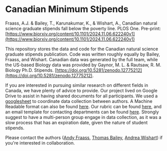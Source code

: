 # Canadian Minimum Stipends
Fraass, A.J. & Bailey, T., Karunakumar, K., & Wishart, A., Canadian natural science graduate stipends fall below the poverty line. PLOS One. Pre-print: [https://www.biorxiv.org/content/10.1101/2024.11.06.622240v1](https://www.biorxiv.org/content/10.1101/2024.11.06.622240v1)

 This repository stores the data and code for the Canadian natural science graduate stipends publication. Code was written roughly equally by Bailey, Fraass, and Wishart. Canadian data was generated by the full team, while the US-based Biology data was provided by Gaynor, M. L. & Rautsaw, R. M. Biology Ph.D. Stipends. [https://doi.org/10.5281/zenodo.12775212](https://doi.org/10.5281/zenodo.12775212). 


If you are interested in pursuing similar research on different fields in Canada, we have plenty of advice to provide. Our project lived on Google Drive to assist in having shared documents for all participants. We used a [googlesheet](https://docs.google.com/spreadsheets/d/1STusmXjLqOZeInesHmFcUbIf_eWV9eDwFvfxobQ5LlE/edit?usp=sharing) to coordinate data collection between authors. A Machine Readable format can also be found [here](https://docs.google.com/spreadsheets/d/1STusmXjLqOZeInesHmFcUbIf_eWV9eDwFvfxobQ5LlE/edit?usp=sharing). Our rubric can be found [here](https://docs.google.com/document/d/1GlK1olr5zNVpIMH_334DLFPaz7zSncTUPMPmBRTzooA/edit?usp=sharing), and an email template for contacting departments can be found [here](https://docs.google.com/document/d/1xYrSrzgqeeNstAr_lJTT07-BGxKk4RpENx0IR-wo0uw/edit?usp=sharing). Strongly suggest to have a multi-person group engage in data collection, as it was a slow process that has an expiration date, given the nature of student stipends.

Please contact the authors ([Andy Fraass](andyfraass@uvic.ca), [Thomas Bailey](tbail036@uottawa.ca), [Andrea Wishart](Andrea.wishart@usask.ca)) if you're interested in collaboration.